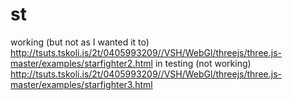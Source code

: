# st
working (but not as I wanted it to)
http://tsuts.tskoli.is/2t/0405993209//VSH/WebGl/threejs/three.js-master/examples/starfighter2.html
in testing (not working)
http://tsuts.tskoli.is/2t/0405993209//VSH/WebGl/threejs/three.js-master/examples/starfighter3.html
